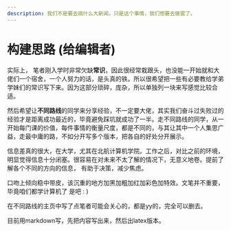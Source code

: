 ```yaml
---
description: 我们不是要去搞什么大新闻，只是这个事情，我们想要去做罢了。
---
```

# 构建思路 \(给编辑者\)

实际上， 笔者刚入学时非常欠缺**常识**，因此很经常栽跟头，也没能一开始就和大佬们一个宿舍，一个人努力的话，是头真的铁。所以很希望把一些有必要教给学弟学妹们的常识写下来。因为这部分琐碎，庞杂，所以单独列一块来写感觉比较合适。

然后希望让**不同路线**的同学来分享经验，不一定要大佬，其实我们奋斗过失败过的经验才是距离成功最近的，毕竟避免踩坑就成功了一半。走不同路线的同学，从一开始每门课的价值，每件事情的衡量尺度，都是不同的，与其让其中一个人集思广益，走最中庸的路，不如分开写多个版本，把各自的好处分开展示。

信息差真的很大，在大学，尤其在北航计算机学院。工作之后，对比之前的环境，明显觉得信息十分闭塞。很容易在对未来不太了解的情况下，无意义地卷。提前了解各个不同的方向的信息， 有助于决策，减少焦虑。

口吻上倾向稳中带皮，该沉重的地方加黑加粗加红加彩色加特效。文笔并不重要，毕竟咱们都学计算机了 是吧 : \)

在不同路线的主页中写了点笔者可能会关心的，都是yy的，完全可以删去。

目前用markdown写，先把内容写出来，然后出latex版本。
